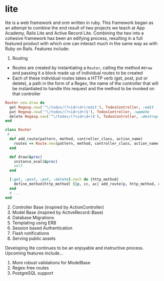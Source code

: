 # lite
lite is a web framework and orm written in ruby. 
This framework began as an attempt to combine the end result of two projects we teach at App Academy, Rails Lite and Active Record Lite.
Combining the two into a cohesive framework has been an edifying process, resulting in a full featured product with which one can interact much in the same way as with Ruby on Rails.
Features include:

1. Routing
  - Routes are created by instantiating a `Router`, calling the method `#draw` and passing it a block made up of individual routes to be created
  - Each of these individual routes takes a HTTP verb (get, post, put or delete), a path in the form of a Regex, the name of the controller that will be instantiated to handle this request and the method to be invoked on that controller
```ruby
Router.new.draw do
  get Regexp.new('^\/todos/(?<id>\d+)/edit'), TodosController, :edit
  put Regexp.new('^\/todos/(?<id>\d+)$'), TodosController, :update
  delete Regexp.new('^\/todos/(?<id>\d+)$'), TodosController, :destroy
end
```

```ruby
class Router
 # ...
  def add_route(pattern, method, controller_class, action_name)
    routes << Route.new(pattern, method, controller_class, action_name)
  end

  def draw(&proc)
    instance_eval(&proc)
    self
  end

  [:get, :post, :put, :delete].each do |http_method|
    define_method(http_method) {|p, cc, ac| add_route(p, http_method, cc, ac)}
  end
  # ...
end
```

2. Controller Base (inspired by ActionController)
3. Model Base (inspired by ActiveRecord::Base)
4. Database Migrations
5. Templating using ERB
6. Session based Authentication
7. Flash notifications
8. Serving public assets

Developing lite continues to be an enjoyable and instructive process. Upcoming features include...
1. More robust validations for ModelBase
2. Regex-free routes
3. PostgreSQL support
